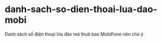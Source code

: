 # danh-sach-so-dien-thoai-lua-dao-mobi
Danh sách số điện thoại lừa đảo mà thuê bao MobiFone nên chú ý
